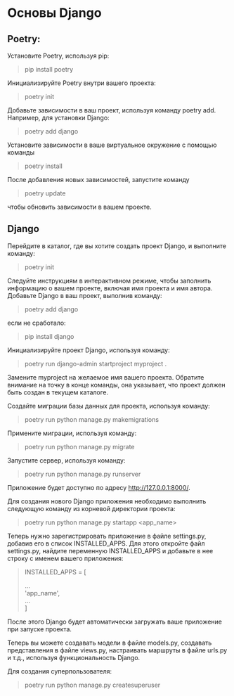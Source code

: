 # Основы Django
## Poetry:  

Установите Poetry, используя pip:  

> pip install poetry 

Инициализируйте Poetry внутри вашего проекта:

> poetry init

Добавьте зависимости в ваш проект, используя команду poetry add. Например, для установки Django:

> poetry add django

Установите зависимости в ваше виртуальное окружение с помощью команды  

> poetry install

После добавления новых зависимостей, запустите команду

> poetry update
 
чтобы обновить зависимости в вашем проекте.

## Django

Перейдите в каталог, где вы хотите создать проект Django, и выполните команду:

> poetry init

Следуйте инструкциям в интерактивном режиме, чтобы заполнить информацию о вашем проекте, включая имя проекта и имя автора.
Добавьте Django в ваш проект, выполнив команду:

> poetry add django

если не сработало:

> pip install django

Инициализируйте проект Django, используя команду:

> poetry run django-admin startproject myproject .

Замените myproject на желаемое имя вашего проекта. Обратите внимание на точку в конце команды, она указывает, что проект должен быть создан в текущем каталоге.


Создайте миграции базы данных для проекта, используя команду:

> poetry run python manage.py makemigrations

Примените миграции, используя команду:

> poetry run python manage.py migrate

Запустите сервер, используя команду:

> poetry run python manage.py runserver

Приложение будет доступно по адресу http://127.0.0.1:8000/.

Для создания нового Django приложения необходимо выполнить следующую команду из корневой директории проекта:

> poetry run python manage.py startapp <app_name>

Теперь нужно зарегистрировать приложение в файле settings.py, добавив его в список INSTALLED_APPS. Для этого откройте файл settings.py, найдите переменную INSTALLED_APPS и добавьте в нее строку с именем вашего приложения:

> INSTALLED_APPS = [  
>   
>   ...  
>    'app_name',  
>     ...  
> ]

После этого Django будет автоматически загружать ваше приложение при запуске проекта.

Теперь вы можете создавать модели в файле models.py, создавать представления в файле views.py, настраивать маршруты в файле urls.py и т.д., используя функциональность Django.

Для создания суперпользователя:

> poetry run python manage.py createsuperuser

